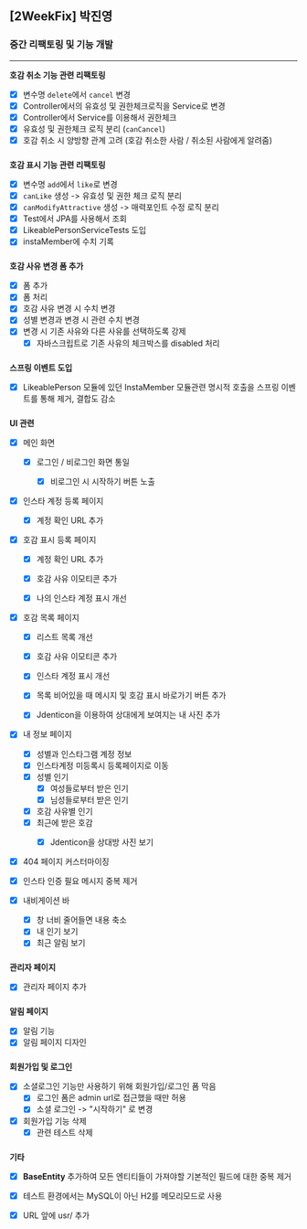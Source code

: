 ## [2WeekFix] 박진영

### 중간 리팩토링 및 기능 개발

---  

**호감 취소 기능 관련 리팩토링**

- [x] 변수명 `delete`에서 `cancel` 변경
- [x] Controller에서의 유효성 및 권한체크로직을 Service로 변경
- [x] Controller에서 Service를 이용해서 권한체크
- [x] 유효성 및 권한체크 로직 분리 (`canCancel`)
- [x] 호감 취소 시 양방향 관계 고려 (호감 취소한 사람 / 취소된 사람에게 알려줌)

###

**호감 표시 기능 관련 리팩토링**

- [x] 변수명 `add`에서 `like`로 변경
- [x] `canLike` 생성 -> 유효성 및 권한 체크 로직 분리
- [x] `canModifyAttractive` 생성 -> 매력포인트 수정 로직 분리
- [x] Test에서 JPA를 사용해서 조회
- [X] LikeablePersonServiceTests 도입
- [x] instaMember에 수치 기록

###

**호감 사유 변경 폼 추가**

- [x] 폼 추가
- [x] 폼 처리
- [x] 호감 사유 변경 시 수치 변경
- [x] 성별 변경과 변경 시 관련 수치 변경
- [x] 변경 시 기존 사유와 다른 사유를 선택하도록 강제
    - [x] 자바스크립트로 기존 사유의 체크박스를 disabled 처리

###

**스프링 이벤트 도입**

- [x] LikeablePerson 모듈에 있던 InstaMember 모듈관련 명시적 호출을 스프링 이벤트를 통해 제거, 결합도 감소

###   

**UI 관련**

- [x] 메인 화면
    - [x] 로그인 / 비로그인 화면 통일
        - [x] 비로그인 시 시작하기 버튼 노출


- [x] 인스타 계정 등록 페이지
    - [x] 계정 확인 URL 추가


- [x] 호감 표시 등록 페이지
    - [x] 계정 확인 URL 추가
    - [x] 호감 사유 이모티콘 추가
    - [x] 나의 인스타 계정 표시 개선


- [x] 호감 목록 페이지
    - [x] 리스트 목록 개선
    - [x] 호감 사유 이모티콘 추가
    - [x] 인스타 계정 표시 개선
    - [x] 목록 비어있을 때 메시지 및 호감 표시 바로가기 버튼 추가
    - [x] Jdenticon을 이용하여 상대에게 보여지는 내 사진 추가


- [x] 내 정보 페이지
    - [x] 성별과 인스타그램 계정 정보
    - [x] 인스타계정 미등록시 등록페이지로 이동
    - [x] 성별 인기
        - [x] 여성들로부터 받은 인기
        - [x] 님성들로부터 받은 인기
    - [x] 호감 사유별 인기
    - [x] 최근에 받은 호감
        - [x] Jdenticon을 상대방 사진 보기


- [x] 404 페이지 커스터마이징


- [x] 인스타 인증 필요 메시지 중복 제거


- [x] 내비게이션 바
    - [x] 창 너비 줄어들면 내용 축소
    - [x] 내 인기 보기
    - [x] 최근 알림 보기

###

**관리자 페이지**

- [x] 관리자 페이지 추가

###

**알림 페이지**

- [x] 알림 기능
- [x] 알림 페이지 디자인

###

**회원가입 및 로그인**

- [x] 소셜로그인 기능만 사용하기 위해 회원가입/로그인 폼 막음
    - [x] 로그인 폼은 admin url로 접근했을 때만 허용
    - [x] 소셜 로그인 -> "시작하기" 로 변경

- [x] 회원가입 기능 삭제
    - [x] 관련 테스트 삭제

###

**기타**

- [x] **BaseEntity** 추가하여 모든 엔티티들이 가져야할 기본적인 필드에 대한 중복 제거
- [x] 테스트 환경에서는 MySQL이 아닌 H2를 메모리모드로 사용
- [x] URL 앞에 usr/ 추가


